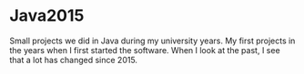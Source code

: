 # Java2015


Small projects we did in Java during my university years. My first projects in the years when I first started the software. When I look at the past, I see that a lot has changed since 2015.
